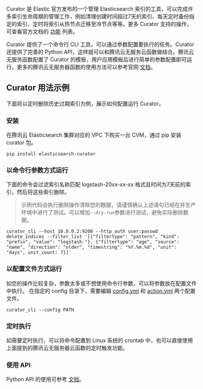 Curator 是 Elastic 官方发布的一个管理 Elasticsearch 索引的工具，可以完成许多索引生命周期的管理工作，例如清理创建时间超过7天的索引、每天定时备份指定的索引、定时将索引从热节点迁移至冷节点等等。更多 Curator 支持的操作，可查看官方文档的 [功能](https://www.elastic.co/guide/en/elasticsearch/client/curator/current/actions.html) 列表。

Curator 提供了一个命令行 CLI 工具，可以通过参数配置要执行的任务。Curator 还提供了完善的 Python API，这样就可以和腾讯云无服务云函数做结合。腾讯云无服务函数配置了 Curator 的模板，用户应用模板后进行简单的参数配置即可运行。更多的腾讯云无服务器函数的使用方法可以参考官网 [文档](https://intl.cloud.tencent.com/document/product/583)。

## Curator 用法示例
下面将以定时删除历史过期索引为例，展示如何配置运行 Curator。

### 安装
在腾讯云 Elasticsearch 集群对应的 VPC 下购买一台 CVM，通过 pip 安装 curator 包。
```
pip install elasticsearch-curator
```

### 以命令行参数方式运行
下面的命令会过滤索引名称匹配 logstash-20xx-xx-xx 格式且时间为7天前的索引，然后将这些索引删除。

>示例代码会执行删除操作清除您的数据，请谨慎确认上述语句已经在非生产环境中进行了测试。可以增加```--dry-run```参数进行测试，避免实际删除数据。

```
curator_cli --host 10.0.0.2:9200 --http_auth user:passwd delete_indices --filter_list '[{"filtertype": "pattern", "kind": "prefix", "value": "logstash-"}, {"filtertype": "age", "source": "name", "direction": "older", "timestring": "%Y.%m.%d", "unit": "days", unit_count: 7}]'
```

### 以配置文件方式运行

如您的操作比较复杂，参数太多或不想使用命令行参数，可以将参数放在配置文件中执行。
在指定的 config 目录下，需要编辑 [config.yml](https://www.elastic.co/guide/en/elasticsearch/client/curator/5.6/configfile.html) 和 [action.yml](https://www.elastic.co/guide/en/elasticsearch/client/curator/current/actionfile.html?spm=a2c4g.11186623.2.15.246a2001E6EWcE) 两个配置文件。
```
curator_cli --config PATH
```
### 定时执行

如需要定时执行，可以将命令配置到 Linux 系统的 crontab 中，也可以直接使用上面提到的腾讯云无服务器云函数的定时触发功能。

### 使用 API
Python API 的使用可参考 [文档](https://curator.readthedocs.io/en/latest/)。
